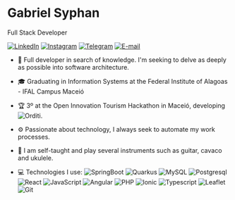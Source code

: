 # Gabriel Syphan

Full Stack Developer

[![LinkedIn](https://img.shields.io/badge/-gabrielsyphan-blue?style=flat&logo=LinkedIn&logoColor=white&link=https://www.linkedin.com/in/gabrielsyphan/)](https://www.linkedin.com/in/gabrielsyphan/ "LinkedIn") [![Instagram](https://img.shields.io/badge/-gabrielsyphan-purple?style=flat&logo=instagram&logoColor=white&link=https://instagram.com/gabrielsyphan/)](https://instagram.com/gabrielsyphan "Instagram") [![Telegram](https://img.shields.io/badge/-@gabrielsyphan-0088CC?style=flat&logo=Telegram&logoColor=white&link=https://t.me/gabrielsyphan/)](https://t.me/gabrielsyphan "Telegram") [![E-mail](https://img.shields.io/badge/-contato@gabrielsyphan.com-c14438?style=flat&logo=Gmail&logoColor=white&link=mailto:gabriel@syphan.com.br)](mailto:contato@gabrielsyphan.com "E-mail")

- 🧠 Full developer in search of knowledge. I'm seeking to delve as deeply as possible into software architecture.

- 🎓 Graduating in Information Systems at the Federal Institute of Alagoas - IFAL Campus Maceió

- 🏆 3º at the Open Innovation Tourism Hackathon in Maceió, developing ![Orditi](https://www.orditi.com/).

- ⚙️ Passionate about technology, I always seek to automate my work processes.

- 🎸 I am self-taught and play several instruments such as guitar, cavaco and ukulele.

- 💻 Technologies I use: ![SpringBoot](https://img.shields.io/badge/-Java%20SpringBoot-green?style=flat&logo=Springboot&logoColor=fff) ![Quarkus](https://img.shields.io/badge/-Java%20Quarkus-blue?style=flat&logo=quarkus&logoColor=fff) ![MySQL](https://img.shields.io/badge/-Mysql-orange?style=flat&logo=mysql&logoColor=fff) ![Postgresql](https://img.shields.io/badge/-Postgresql-blue?style=flat&logo=postgresql&logoColor=fff) ![React](https://img.shields.io/badge/-React-blue?style=flat&logo=react&logoColor=fff) ![JavaScript](https://img.shields.io/badge/-JavaScript-yellow?style=flat&logo=JavaScript) ![Angular](https://img.shields.io/badge/-Angular-eb4634?style=flat&logo=angular&logoColor=fff) ![PHP](https://img.shields.io/badge/-PHP-563D7C?style=flat&logo=PHP) ![Ionic](https://img.shields.io/badge/-Ionic-white?style=flat&logo=Ionic) ![Typescript](https://img.shields.io/badge/-Typescript-blue?style=flat&logo=typescript&logoColor=fff) ![Leaflet](https://img.shields.io/badge/-Leaflet-green?style=flat&logo=leaflet) ![Git](https://img.shields.io/badge/-Git-orange?style=flat&logo=Git&logoColor=fff)
